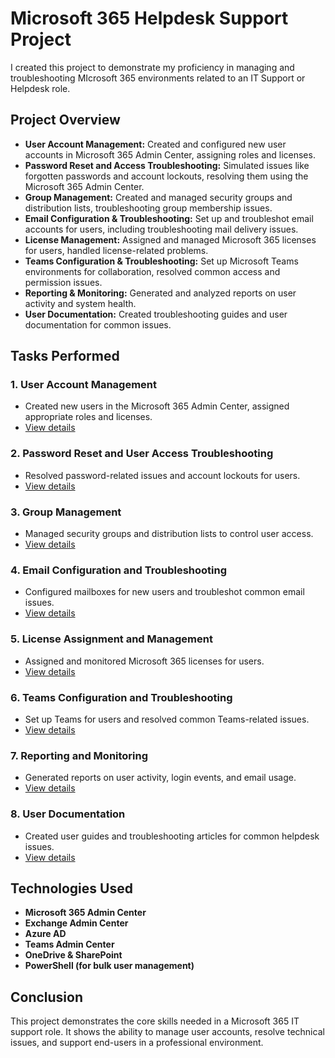 # Microsoft 365 Helpdesk Support Project

I created this project to demonstrate my proficiency in managing and troubleshooting MIcrosoft 365 environments related to an IT Support or Helpdesk role.

## Project Overview

- **User Account Management:** Created and configured new user accounts in Microsoft 365 Admin Center, assigning roles and licenses.
- **Password Reset and Access Troubleshooting:** Simulated issues like forgotten passwords and account lockouts, resolving them using the Microsoft 365 Admin Center.
- **Group Management:** Created and managed security groups and distribution lists, troubleshooting group membership issues.
- **Email Configuration & Troubleshooting:** Set up and troubleshot email accounts for users, including troubleshooting mail delivery issues.
- **License Management:** Assigned and managed Microsoft 365 licenses for users, handled license-related problems.
- **Teams Configuration & Troubleshooting:** Set up Microsoft Teams environments for collaboration, resolved common access and permission issues.
- **Reporting & Monitoring:** Generated and analyzed reports on user activity and system health.
- **User Documentation:** Created troubleshooting guides and user documentation for common issues.


## Tasks Performed

### 1. User Account Management
- Created new users in the Microsoft 365 Admin Center, assigned appropriate roles and licenses.
- [View details](1-user-account-management/task_1_create_user_accounts.md)

### 2. Password Reset and User Access Troubleshooting
- Resolved password-related issues and account lockouts for users.
- [View details](password-reset-troubleshooting/task_2_password_reset_steps.md)

### 3. Group Management
- Managed security groups and distribution lists to control user access.
- [View details](group-management/task_3_group_management.md)

### 4. Email Configuration and Troubleshooting
- Configured mailboxes for new users and troubleshot common email issues.
- [View details](email-troubleshooting/task_4_email_configuration.md)

### 5. License Assignment and Management
- Assigned and monitored Microsoft 365 licenses for users.
- [View details](license-management/task_5_license_assignment.md)

### 6. Teams Configuration and Troubleshooting
- Set up Teams for users and resolved common Teams-related issues.
- [View details](teams-configuration/task_6_teams_setup.md)

### 7. Reporting and Monitoring
- Generated reports on user activity, login events, and email usage.
- [View details](reporting-monitoring/task_7_activity_report.md)

### 8. User Documentation
- Created user guides and troubleshooting articles for common helpdesk issues.
- [View details](documentation/user-guide-password-reset.md)

## Technologies Used

- **Microsoft 365 Admin Center**
- **Exchange Admin Center**
- **Azure AD**
- **Teams Admin Center**
- **OneDrive & SharePoint**
- **PowerShell (for bulk user management)**

## Conclusion

This project demonstrates the core skills needed in a Microsoft 365 IT support role. It shows the ability to manage user accounts, resolve technical issues, and support end-users in a professional environment.
